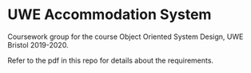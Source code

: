 # UWE Accommodation System  
Coursework group for the course Object Oriented System Design, UWE Bristol 2019-2020.

Refer to the pdf in this repo for details about the requirements.
